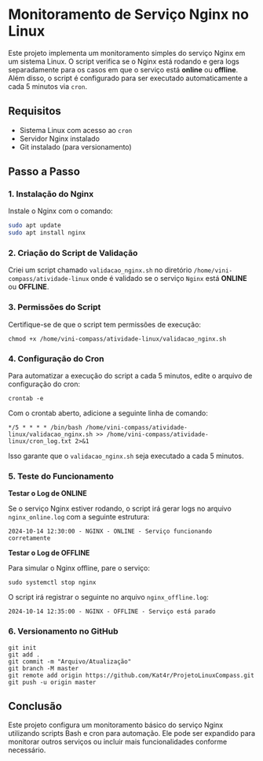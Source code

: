 # Monitoramento de Serviço Nginx no Linux

Este projeto implementa um monitoramento simples do serviço Nginx em um sistema Linux. O script verifica se o Nginx está rodando e gera logs separadamente para os casos em que o serviço está **online** ou **offline**. Além disso, o script é configurado para ser executado automaticamente a cada 5 minutos via `cron`.

## Requisitos

- Sistema Linux com acesso ao `cron`
- Servidor Nginx instalado
- Git instalado (para versionamento)

## Passo a Passo

### 1. Instalação do Nginx

Instale o Nginx com o comando:

```bash
sudo apt update
sudo apt install nginx
```

### 2. Criação do Script de Validação
Criei um script chamado `validacao_nginx.sh` no diretório `/home/vini-compass/atividade-linux` onde é validado se o serviço `Nginx` está **ONLINE** ou **OFFLINE**.

### 3. Permissões do Script
Certifique-se de que o script tem permissões de execução:
```
chmod +x /home/vini-compass/atividade-linux/validacao_nginx.sh
```

### 4. Configuração do Cron
Para automatizar a execução do script a cada 5 minutos, edite o arquivo de configuração do cron:

```
crontab -e
```
Com o crontab aberto, adicione a seguinte linha de comando:

```
*/5 * * * * /bin/bash /home/vini-compass/atividade-linux/validacao_nginx.sh >> /home/vini-compass/atividade-linux/cron_log.txt 2>&1
```

Isso garante que o `validacao_nginx.sh` seja executado a cada 5 minutos.

### 5. Teste do Funcionamento
**Testar o Log de ONLINE**

Se o serviço Nginx estiver rodando, o script irá gerar logs no arquivo `nginx_online.log` com a seguinte estrutura:
```
2024-10-14 12:30:00 - NGINX - ONLINE - Serviço funcionando corretamente
```
**Testar o Log de OFFLINE**

Para simular o Nginx offline, pare o serviço:
```
sudo systemctl stop nginx
```

O script irá registrar o seguinte no arquivo `nginx_offline.log`:

```
2024-10-14 12:35:00 - NGINX - OFFLINE - Serviço está parado
```
### 6. Versionamento no GitHub
```
git init
git add .
git commit -m "Arquivo/Atualização"
git branch -M master
git remote add origin https://github.com/Kat4r/ProjetoLinuxCompass.git
git push -u origin master
```

## Conclusão
Este projeto configura um monitoramento básico do serviço Nginx utilizando scripts Bash e cron para automação. Ele pode ser expandido para monitorar outros serviços ou incluir mais funcionalidades conforme necessário.


 
